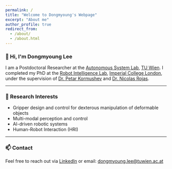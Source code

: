 ```yaml
---
permalink: /
title: "Welcome to Dongmyoung's Webpage"
excerpt: "About me"
author_profile: true
redirect_from: 
  - /about/
  - /about.html
---
```


### 👋 Hi, I'm Dongmyoung Lee

I am a Postdoctoral Researcher at the [Autonomous System Lab](https://www.tuwien.at/en/etit/ict/asl), [TU Wien](https://www.tuwien.at/). I completed my PhD at the [Robot Intelligence Lab](https://www.imperial.ac.uk/robot-intelligence/), [Imperial College London](https://www.imperial.ac.uk/), under the supervision of [Dr. Petar Kormushev](https://profiles.imperial.ac.uk/p.kormushev) and [Dr. Nicolas Rojas](https://www.imperial.ac.uk/people/n.rojas).

---

### 🔬 **Research Interests**  
- Gripper design and control for dexterous manipulation of deformable objects  
- Multi-modal perception and control  
- AI-driven robotic systems  
- Human-Robot Interaction (HRI)

---

### 📫 **Contact** 
Feel free to reach out via [LinkedIn](www.linkedin.com/in/dongmyoung-lee) or email: dongmyoung.lee@tuwien.ac.at
